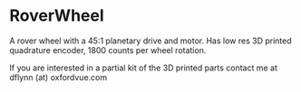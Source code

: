 # RoverWheel
A rover wheel with a 45:1 planetary drive and motor.
Has low res 3D printed quadrature encoder, 1800 counts per wheel rotation.

If you are interested in a partial kit of the 3D printed parts contact me at dflynn (at) oxfordvue.com
